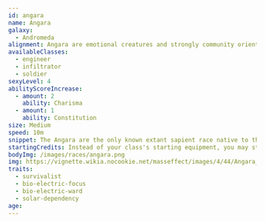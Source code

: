 ```yaml
---
id: angara
name: Angara
galaxy: 
  - Andromeda
alignment: Angara are emotional creatures and strongly community oriented. Their emotion-driven tendencies make them often chaotic neutral or chaotic good.
availableClasses:
  - engineer
  - infiltrator
  - soldier
sexyLevel: 4
abilityScoreIncrease:
  - amount: 2
    ability: Charisma
  - amount: 1
    ability: Constitution
size: Medium
speed: 10m
snippet: The Angara are the only known extant sapient race native to the Heleus Cluster of the Andromeda galaxy and arose on the planet Havarl.
startingCredits: Instead of your class's starting equipment, you may start with 6d8 x 1000 + 10,000 credits to buy your own equipment.
bodyImg: /images/races/angara.png
img: https://vignette.wikia.nocookie.net/masseffect/images/4/44/Angara_trailer_mugs.png/revision/latest/scale-to-width-down/640?cb=20170127022744
traits:
  - survivalist
  - bio-electric-focus
  - bio-electric-ward
  - solar-dependency
age: 
---
```

